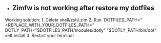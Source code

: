 - ## Zimfw is not working after restore my dotfiles
Working solution:
    1. Delete shell/zsh/.zim 
    2. Run `DOTFILES_PATH="<REPLACE_WITH_YOUR_DOTFILES_PATH>" DOTLY_PATH="$DOTFILES_PATH/modules/dotly" "$DOTLY_PATH/bin/dot" self install
    3. Restart your terminal